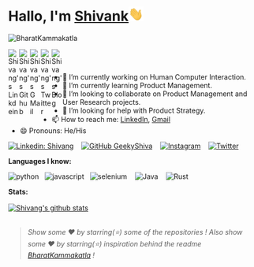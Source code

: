 <h1>Hallo, I'm <a href="https://www.linkedin.com/in/particlepanda/">Shivank</a><img src="https://raw.githubusercontent.com/ABSphreak/ABSphreak/master/gifs/Hi.gif" width="30px"></h1>

<p align="left"> <img src="https://komarev.com/ghpvc/?username=GeekyShiva&label=Views&color=green&style=for-the-badge" alt="BharatKammakatla" /> </p>

<a href="https://www.linkedin.com/in/particlepanda/">
  <img align="left" alt="Shivang's Linkdein" width="22px" src="https://cdn.jsdelivr.net/npm/simple-icons@v3/icons/linkedin.svg" />
</a>
<a href="https://github.com/GeekyShiva">
  <img align="left" alt="Shivang's Github" width="22px" src="https://cdn.jsdelivr.net/npm/simple-icons@v3/icons/github.svg" />
</a>
<a href="mailto:shivank1995@gmail.com">
  <img align="left" alt="Shivang's GMail" width="22px" src="https://cdn.jsdelivr.net/npm/simple-icons@v3/icons/gmail.svg" />
</a>
<a href="https://twitter.com/pandastichuman">
  <img align="left" alt="Shivang's Twitter" width="22px" src="https://cdn.jsdelivr.net/npm/simple-icons@v3/icons/twitter.svg" />
</a>
<a href="https://medium.com/@geekyshiva">
  <img align="left" alt="Shivang's Blog" width="22px" src="https://cdn.jsdelivr.net/npm/simple-icons@v3/icons/hashnode.svg" />
</a>

<br />
<br />

- 🔭 I’m currently working on Human Computer Interaction.
- 🌱 I’m currently learning Product Management.
- 👯 I’m looking to collaborate on Product Management and User Research projects.
- 🤔 I’m looking for help with Product Strategy.
- 📫 How to reach me: [LinkedIn](https://www.linkedin.com/in/particlepanda/), [Gmail](mailto:shivank1995@gmail.com)
- 😄 Pronouns: He/His

[![Linkedin: Shivang](https://img.shields.io/badge/linkedin-%230077B5.svg?&style=for-the-badge&logo=linkedin&logoColor=white)](https://www.linkedin.com/in/particlepanda/)&nbsp;&nbsp;&nbsp;
[![GitHub GeekyShiva](https://img.shields.io/badge/github-%23100000.svg?&style=for-the-badge&logo=github&logoColor=white)](https://github.com/GeekyShiva)&nbsp;&nbsp;&nbsp;
[![Instagram](https://img.shields.io/badge/instagram-%23E4405F.svg?&style=for-the-badge&logo=instagram&logoColor=white)](https://www.instagram.com/particle_panda/)&nbsp;&nbsp;&nbsp;
[![Twitter](https://img.shields.io/badge/twitter-%231DA1F2.svg?&style=for-the-badge&logo=twitter&logoColor=white)](https://twitter.com/pandastichuman)


**Languages I know:**

<p align="left"><img height="" width="" alt="python" src="https://img.shields.io/badge/python%20-%2314354C.svg?&style=for-the-badge&logo=python&logoColor=white" />&nbsp;&nbsp;&nbsp;<img height="28" width="115" alt="javascript" src="https://img.shields.io/badge/javascript-%23F7DF1E.svg?&style=flat-square&logo=javascript&logoColor=black&labelColor=black" />&nbsp;&nbsp;&nbsp;<img height="30" width="" alt="selenium" src="https://img.shields.io/badge/c%23%20-%23239120.svg?&style=for-the-badge&logo=c-sharp&logoColor=white" />&nbsp;&nbsp;&nbsp;
<img height="30" width="" alt="Java" src="https://img.shields.io/badge/java-%23ED8B00.svg?&style=for-the-badge&logo=java&logoColor=white" />&nbsp;&nbsp;&nbsp;
<img height="32" width="" alt="Rust" src="https://img.shields.io/badge/rust-%23000000.svg?&style=for-the-badge&logo=rust&logoColor=white" />&nbsp;&nbsp;&nbsp;


**Stats:**

<a href="https://github.com/GeekyShiva">
  <img align="center" src="https://github-readme-stats.bharatkammakatla.vercel.app/api?username=GeekyShiva&show_icons=true&theme=dracula" alt="Shivang's github stats"/>
</a>
<br />
<br />

> *Show some ❤️ by starring(⭐) some of the repositories !*
> *Also show some ❤️ by starring(⭐) inspiration behind the readme [BharatKammakatla](https://github.com/BharatKammakatla) !*
